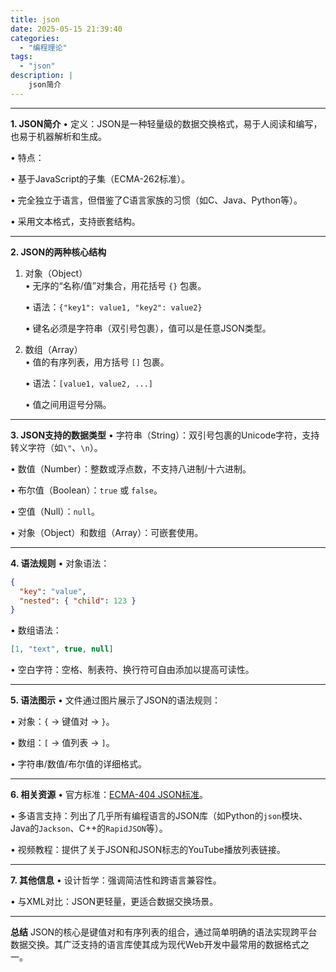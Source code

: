 ```yaml
---
title: json
date: 2025-05-15 21:39:40
categories: 
  - "编程理论"
tags:
  - "json"
description: |
    json简介
---
```



---

**1. JSON简介**
• 定义：JSON是一种轻量级的数据交换格式，易于人阅读和编写，也易于机器解析和生成。

• 特点：

  • 基于JavaScript的子集（ECMA-262标准）。

  • 完全独立于语言，但借鉴了C语言家族的习惯（如C、Java、Python等）。

  • 采用文本格式，支持嵌套结构。


---

**2. JSON的两种核心结构**
1. 对象（Object）  
   • 无序的“名称/值”对集合，用花括号 `{}` 包裹。  

   • 语法：`{"key1": value1, "key2": value2}`  

   • 键名必须是字符串（双引号包裹），值可以是任意JSON类型。


2. 数组（Array）  
   • 值的有序列表，用方括号 `[]` 包裹。  

   • 语法：`[value1, value2, ...]`  

   • 值之间用逗号分隔。


---

**3. JSON支持的数据类型**
• 字符串（String）：双引号包裹的Unicode字符，支持转义字符（如`\"`、`\n`）。

• 数值（Number）：整数或浮点数，不支持八进制/十六进制。

• 布尔值（Boolean）：`true` 或 `false`。

• 空值（Null）：`null`。

• 对象（Object）和数组（Array）：可嵌套使用。


---

**4. 语法规则**
• 对象语法：  

  ```json
  {
    "key": "value",
    "nested": { "child": 123 }
  }
  ```
• 数组语法：  

  ```json
  [1, "text", true, null]
  ```
• 空白字符：空格、制表符、换行符可自由添加以提高可读性。


---

**5. 语法图示**
• 文件通过图片展示了JSON的语法规则：

  • 对象：`{` → 键值对 → `}`。

  • 数组：`[` → 值列表 → `]`。

  • 字符串/数值/布尔值的详细格式。


---

**6. 相关资源**
• 官方标准：[ECMA-404 JSON标准](https://www.ecma-international.org/publications-and-standards/standards/ecma-404/)。

• 多语言支持：列出了几乎所有编程语言的JSON库（如Python的`json`模块、Java的`Jackson`、C++的`RapidJSON`等）。

• 视频教程：提供了关于JSON和JSON标志的YouTube播放列表链接。


---

**7. 其他信息**
• 设计哲学：强调简洁性和跨语言兼容性。

• 与XML对比：JSON更轻量，更适合数据交换场景。


---

**总结**
JSON的核心是键值对和有序列表的组合，通过简单明确的语法实现跨平台数据交换。其广泛支持的语言库使其成为现代Web开发中最常用的数据格式之一。